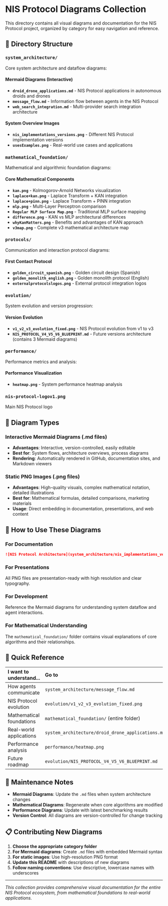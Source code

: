 # NIS Protocol Diagrams Collection

This directory contains all visual diagrams and documentation for the NIS Protocol project, organized by category for easy navigation and reference.

## 📁 Directory Structure

### `system_architecture/`
Core system architecture and dataflow diagrams:

#### **Mermaid Diagrams (Interactive)**
- **`droid_drone_applications.md`** - NIS Protocol applications in autonomous droids and drones
- **`message_flow.md`** - Information flow between agents in the NIS Protocol
- **`web_search_integration.md`** - Multi-provider search integration architecture

#### **System Overview Images**
- **`nis_implementations_versions.png`** - Different NIS Protocol implementation versions
- **`usesExamples.png`** - Real-world use cases and applications

### `mathematical_foundation/`
Mathematical and algorithmic foundation diagrams:

#### **Core Mathematical Components**
- **`kan.png`** - Kolmogorov-Arnold Networks visualization
- **`laplace+kan.png`** - Laplace Transform + KAN integration
- **`laplace+pinn.png`** - Laplace Transform + PINN integration
- **`mlp.png`** - Multi-Layer Perceptron comparison
- **`Regular MLP Surface Map.png`** - Traditional MLP surface mapping
- **`difference.png`** - KAN vs MLP architectural differences
- **`whyKanMatters.png`** - Benefits and advantages of KAN approach
- **`v3map.png`** - Complete v3 mathematical architecture map

### `protocols/`
Communication and interaction protocol diagrams:

#### **First Contact Protocol**
- **`golden_circuit_spanish.png`** - Golden circuit design (Spanish)
- **`golden_monolith_english.png`** - Golden monolith protocol (English)
- **`externalprotocolslogos.png`** - External protocol integration logos

### `evolution/`
System evolution and version progression:

#### **Version Evolution**
- **`v1_v2_v3_evolution_fixed.png`** - NIS Protocol evolution from v1 to v3
- **`NIS_PROTOCOL_V4_V5_V6_BLUEPRINT.md`** - Future versions architecture (contains 3 Mermaid diagrams)

### `performance/`
Performance metrics and analysis:

#### **Performance Visualization**
- **`heatmap.png`** - System performance heatmap analysis

### `nis-protocol-logov1.png`
Main NIS Protocol logo

## 🔄 Diagram Types

### **Interactive Mermaid Diagrams** (.md files)
- **Advantages**: Interactive, version-controlled, easily editable
- **Best for**: System flows, architecture overviews, process diagrams
- **Rendering**: Automatically rendered in GitHub, documentation sites, and Markdown viewers

### **Static PNG Images** (.png files)
- **Advantages**: High-quality visuals, complex mathematical notation, detailed illustrations
- **Best for**: Mathematical formulas, detailed comparisons, marketing materials
- **Usage**: Direct embedding in documentation, presentations, and web content

## 📖 How to Use These Diagrams

### **For Documentation**
```markdown
![NIS Protocol Architecture](system_architecture/nis_implementations_versions.png)
```

### **For Presentations**
All PNG files are presentation-ready with high resolution and clear typography.

### **For Development**
Reference the Mermaid diagrams for understanding system dataflow and agent interactions.

### **For Mathematical Understanding**
The `mathematical_foundation/` folder contains visual explanations of core algorithms and their relationships.

## 🎯 Quick Reference

| **I want to understand...** | **Go to** |
|:---|:---|
| How agents communicate | `system_architecture/message_flow.md` |
| NIS Protocol evolution | `evolution/v1_v2_v3_evolution_fixed.png` |
| Mathematical foundations | `mathematical_foundation/` (entire folder) |
| Real-world applications | `system_architecture/droid_drone_applications.md` |
| Performance analysis | `performance/heatmap.png` |
| Future roadmap | `evolution/NIS_PROTOCOL_V4_V5_V6_BLUEPRINT.md` |

## 🔧 Maintenance Notes

- **Mermaid Diagrams**: Update the `.md` files when system architecture changes
- **Mathematical Diagrams**: Regenerate when core algorithms are modified
- **Performance Diagrams**: Update with latest benchmarking results
- **Version Control**: All diagrams are version-controlled for change tracking

## 📋 Contributing New Diagrams

1. **Choose the appropriate category folder**
2. **For Mermaid diagrams**: Create `.md` files with embedded Mermaid syntax
3. **For static images**: Use high-resolution PNG format
4. **Update this README** with descriptions of new diagrams
5. **Follow naming conventions**: Use descriptive, lowercase names with underscores

---

*This collection provides comprehensive visual documentation for the entire NIS Protocol ecosystem, from mathematical foundations to real-world applications.* 